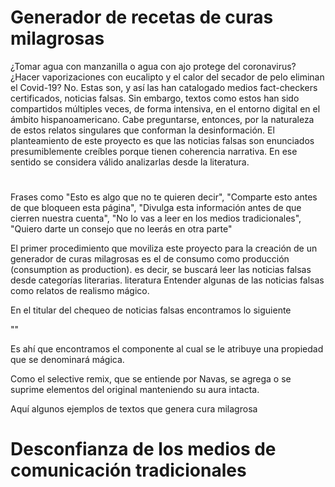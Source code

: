 # Generador de recetas de curas milagrosas

¿Tomar agua con manzanilla o agua con ajo protege del coronavirus? ¿Hacer vaporizaciones con eucalipto y el calor del secador de pelo eliminan el Covid-19? No. Estas son, y así las han catalogado medios fact-checkers certificados, noticias falsas. Sin embargo, textos como estos han sido compartidos múltiples veces, de forma intensiva, en el entorno digital en el ámbito hispanoamericano.
Cabe preguntarse, entonces, por la naturaleza de estos relatos singulares que conforman la desinformación. El planteamiento de este proyecto es que las noticias falsas son enunciados presumiblemente creíbles porque tienen coherencia narrativa. En ese sentido se considera válido analizarlas desde la literatura. 



# 

Frases como "Esto es algo que no te quieren decir", "Comparte esto antes de que bloqueen esta página", "Divulga esta información antes de que cierren nuestra cuenta", "No lo vas a leer en los medios tradicionales", "Quiero darte un consejo que no leerás en otra parte"


El primer procedimiento que moviliza este proyecto para la creación de un generador de curas milagrosas es el de consumo como producción (consumption as production). es decir, se buscará leer las noticias falsas desde categorías literarias.  literatura  Entender algunas de las noticias falsas como relatos de realismo mágico.



En el titular del chequeo de noticias falsas encontramos lo siguiente

""

Es ahí que encontramos el componente al cual se le atribuye una propiedad que se denominará mágica.

Como el selective remix, que se entiende por Navas, se agrega o se suprime elementos del original manteniendo su aura intacta.  

Aquí algunos ejemplos de textos que genera cura milagrosa

# Desconfianza de los medios de comunicación tradicionales
